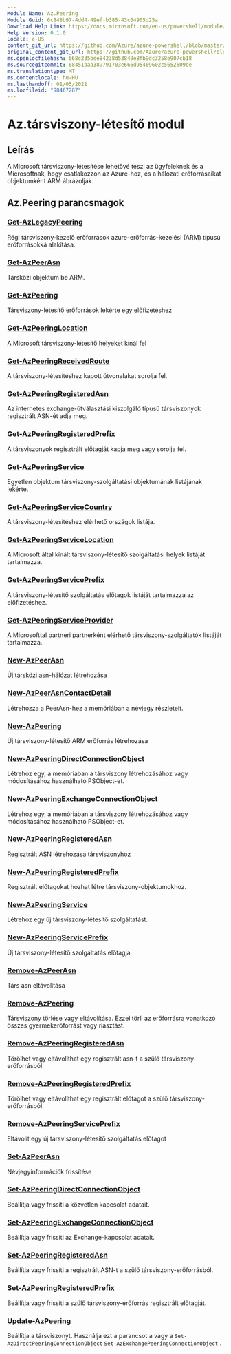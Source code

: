 ```yaml
---
Module Name: Az.Peering
Module Guid: 6c848b97-4dd4-49ef-b385-43c64905d25a
Download Help Link: https://docs.microsoft.com/en-us/powershell/module/az.peering.md
Help Version: 0.1.0
Locale: e-US
content_git_url: https://github.com/Azure/azure-powershell/blob/master/src/Peering/Peering/help/Az.Peering.md
original_content_git_url: https://github.com/Azure/azure-powershell/blob/master/src/Peering/Peering/help/Az.Peering.md
ms.openlocfilehash: 568c235bee84238d53849e8fb9dc3258e907cb18
ms.sourcegitcommit: 68451baa389791703e666d95469602c5652609ee
ms.translationtype: MT
ms.contentlocale: hu-HU
ms.lasthandoff: 01/05/2021
ms.locfileid: "98467287"
---
```

# Az.társviszony-létesítő modul
## Leírás
A Microsoft társviszony-létesítése lehetővé teszi az ügyfeleknek és a Microsoftnak, hogy csatlakozzon az Azure-hoz, és a hálózati erőforrásaikat objektumként ARM ábrázolják.

## Az.Peering parancsmagok
### [Get-AzLegacyPeering](Get-AzLegacyPeering.md)
Régi társviszony-kezelő erőforrások azure-erőforrás-kezelési (ARM) típusú erőforrásokká alakítása. 

### [Get-AzPeerAsn](Get-AzPeerAsn.md)
Társközi objektum be ARM.

### [Get-AzPeering](Get-AzPeering.md)
Társviszony-létesítő erőforrások lekérte egy előfizetéshez

### [Get-AzPeeringLocation](Get-AzPeeringLocation.md)
A Microsoft társviszony-létesítő helyeket kínál fel

### [Get-AzPeeringReceivedRoute](Get-AzPeeringReceivedRoute.md)
A társviszony-létesítéshez kapott útvonalakat sorolja fel.

### [Get-AzPeeringRegisteredAsn](Get-AzPeeringRegisteredAsn.md)
Az internetes exchange-útválasztási kiszolgáló típusú társviszonyok regisztrált ASN-ét adja meg.

### [Get-AzPeeringRegisteredPrefix](Get-AzPeeringRegisteredPrefix.md)
A társviszonyok regisztrált előtagját kapja meg vagy sorolja fel.

### [Get-AzPeeringService](Get-AzPeeringService.md)
Egyetlen objektum társviszony-szolgáltatási objektumának listájának lekérte.

### [Get-AzPeeringServiceCountry](Get-AzPeeringServiceCountry.md)
A társviszony-létesítéshez elérhető országok listája.

### [Get-AzPeeringServiceLocation](Get-AzPeeringServiceLocation.md)
A Microsoft által kínált társviszony-létesítő szolgáltatási helyek listáját tartalmazza.

### [Get-AzPeeringServicePrefix](Get-AzPeeringServicePrefix.md)
A társviszony-létesítő szolgáltatás előtagok listáját tartalmazza az előfizetéshez.

### [Get-AzPeeringServiceProvider](Get-AzPeeringServiceProvider.md)
A Microsofttal partneri partnerként elérhető társviszony-szolgáltatók listáját tartalmazza.

### [New-AzPeerAsn](New-AzPeerAsn.md)
Új társközi asn-hálózat létrehozása 

### [New-AzPeerAsnContactDetail](New-AzPeerAsnContactDetail.md)
Létrehozza a PeerAsn-hez a memóriában a névjegy részleteit. 

### [New-AzPeering](New-AzPeering.md)
Új társviszony-létesítő ARM erőforrás létrehozása

### [New-AzPeeringDirectConnectionObject](New-AzPeeringDirectConnectionObject.md)
Létrehoz egy, a memóriában a társviszony létrehozásához vagy módosításához használható PSObject-et.

### [New-AzPeeringExchangeConnectionObject](New-AzPeeringExchangeConnectionObject.md)
Létrehoz egy, a memóriában a társviszony létrehozásához vagy módosításához használható PSObject-et.

### [New-AzPeeringRegisteredAsn](New-AzPeeringRegisteredAsn.md)
Regisztrált ASN létrehozása társviszonyhoz

### [New-AzPeeringRegisteredPrefix](New-AzPeeringRegisteredPrefix.md)
Regisztrált előtagokat hozhat létre társviszony-objektumokhoz.

### [New-AzPeeringService](New-AzPeeringService.md)
Létrehoz egy új társviszony-létesítő szolgáltatást.

### [New-AzPeeringServicePrefix](New-AzPeeringServicePrefix.md)
Új társviszony-létesítő szolgáltatás előtagja

### [Remove-AzPeerAsn](Remove-AzPeerAsn.md)
Társ asn eltávolítása

### [Remove-AzPeering](Remove-AzPeering.md)
Társviszony törlése vagy eltávolítása. Ezzel törli az erőforrásra vonatkozó összes gyermekerőforrást vagy riasztást.

### [Remove-AzPeeringRegisteredAsn](Remove-AzPeeringRegisteredAsn.md)
Törölhet vagy eltávolíthat egy regisztrált asn-t a szülő társviszony-erőforrásból.

### [Remove-AzPeeringRegisteredPrefix](Remove-AzPeeringRegisteredPrefix.md)
Törölhet vagy eltávolíthat egy regisztrált előtagot a szülő társviszony-erőforrásból.

### [Remove-AzPeeringServicePrefix](Remove-AzPeeringServicePrefix.md)
Eltávolít egy új társviszony-létesítő szolgáltatás előtagot

### [Set-AzPeerAsn](Set-AzPeerAsn.md)
Névjegyinformációk frissítése

### [Set-AzPeeringDirectConnectionObject](Set-AzPeeringDirectConnectionObject.md)
Beállítja vagy frissíti a közvetlen kapcsolat adatait. 

### [Set-AzPeeringExchangeConnectionObject](Set-AzPeeringExchangeConnectionObject.md)
Beállítja vagy frissíti az Exchange-kapcsolat adatait. 

### [Set-AzPeeringRegisteredAsn](Set-AzPeeringRegisteredAsn.md)
Beállítja vagy frissíti a regisztrált ASN-t a szülő társviszony-erőforrásból.

### [Set-AzPeeringRegisteredPrefix](Set-AzPeeringRegisteredPrefix.md)
Beállítja vagy frissíti a szülő társviszony-erőforrás regisztrált előtagját.

### [Update-AzPeering](Update-AzPeering.md)
Beállítja a társviszonyt. Használja ezt a parancsot a vagy a `Set-AzDirectPeeringConnectionObject` `Set-AzExchangePeeringConnectionObject` .

